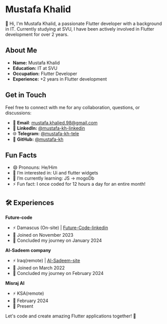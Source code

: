 # Mustafa Khalid
👋 Hi, I'm Mustafa Khalid, a passionate Flutter developer with a background in IT. Currently studying at SVU, I have been actively involved in Flutter development for over 2 years.

## About Me
- **Name:** Mustafa Khalid
- **Education:** IT at SVU
- **Occupation:** Flutter Developer
- **Experience:** +2 years in Flutter development

## Get in Touch
Feel free to connect with me for any collaboration, questions, or discussions:

- 📧 **Email**: [mustafa.khalied.98@gmail.com](mustafa.khalied.98@gmail.com)
- 🔗 **LinkedIn:** [@mustafa-kh-linkedin](https://www.linkedin.com/in/mustafa-khalied-951935155/)
- 🌐 **Telegram:** [@mustafa-kh-tele](https://t.me/Mustafakh3661)
- 🚀 **GitHub:** [@mustafa-kh](https://github.com/mustafa-kh-98)


## Fun Facts

- 😄 Pronouns: He/Him
- 👀 I’m interested in: Ui and flutter widgets
- 🌱 I’m currently learning: JS -> mogoDb
- ⚡ Fun fact: I once coded for 12 hours a day for an entire month!

## 🛠️ Experiences
 **Future-code**
- ⚡ Damascus (On-site) | [Future-Code-linkedin](https://www.linkedin.com/company/0future-code/)
- 🚀 Joined on November 2023
- 🏁 Concluded my journey on January 2024

 **Al-Sadeem company**
- ⚡ Iraq(remote) | [Al-Sadeem-site](https://alsadeem.net/)
- 🚀 Joined on March 2022
- 🏁 Concluded my journey on February 2024

**Misraj AI**
- ⚡ KSA(remote)
- 🚀 February 2024
- 🏁 Present


Let's code and create amazing Flutter applications together! 🚀
